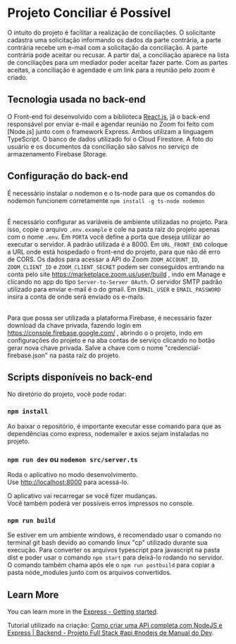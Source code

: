 # Projeto Conciliar é Possível
O intuito do projeto é facilitar a realização de conciliações. O solicitante cadastra uma solicitação informando os dados da parte contrária, a parte contrária recebe um e-mail com a solicitação da conciliação. A parte contrária pode aceitar ou recusar. A partir dai, a conciliação aparece na lista de conciliações para um mediador poder aceitar fazer parte. Com as partes aceitas, a conciliação é agendade e um link para a reunião pelo zoom é criado.

## Tecnologia usada no back-end
O Front-end foi desenvolvido com a biblioteca [React.js](https://pt-br.legacy.reactjs.org/), já o back-end responsável por enviar e-mail e agendar reunião no Zoom foi feito com [Node.js] junto com o framework Express. Ambos utilizam a linguagem TypeScript. O banco de dados utilizado foi o Cloud Firestore. A foto do usuário e os documentos da conciliação são salvos no serviço de armazenamento Firebase Storage.

## Configuração do back-end

É necessário instalar o nodemon e o ts-node para que os comandos do nodemon funcionem corretamente
`npm install -g ts-node nodemon` <br /><br />

É necessário configurar as variáveis de ambiente utilizadas no projeto. Para isso, copie o arquivo `.env.example` e cole na pasta raíz do projeto apenas com o nome `.env`. Em `PORTA` você define a porta que deseja utilizar ao executar o servidor. A padrão utilizada é a 8000. Em `URL_FRONT_END` coloque a URL onde está hospedado o front-end do projeto, para que não dê erro de CORS. Os dados para acessar a API do Zoom `ZOOM_ACCOUNT_ID`, `ZOOM_CLIENT_ID` e `ZOOM_CLIENT_SECRET` podem ser conseguidos entrando na conta pelo site https://marketplace.zoom.us/user/build , indo em Manage e clicando no app do tipo `Server-to-Server OAuth`. O servidor SMTP padrão utilizado para enviar e-mail é o do gmail. Em `EMAIL_USER` e `EMAIL_PASSWORD` insira a conta de onde será enviado os e-mails. <br /><br />

Para que possa ser utilizada a plataforma Firebase, é necessário fazer download da chave privada, fazendo login em https://console.firebase.google.com/ , abrindo o o projeto, indo em configurações do projeto e na aba contas de serviço clicando no botão gerar nova chave privada. Salve a chave com o nome "credencial-firebase.json" na pasta raíz do projeto.

## Scripts disponíveis no back-end

No diretório do projeto, você pode rodar:

### `npm install`

Ao baixar o repositório, é importante executar esse comando para que as dependências como express, nodemailer e axios sejam instaladas no projeto.

### `npm run dev` ou `nodemon src/server.ts`

Roda o aplicativo no modo desenvolvimento.\
Use [http://localhost:8000](http://localhost:8000) para acessá-lo.

O aplicativo vai recarregar se você fizer mudanças.\
Você também poderá ver possíveis erros impressos no console.

### `npm run build`

Se estiver em um ambiente windows, é recomendado usar o comando no terminal git bash devido ao comando linux "cp" utilizado durante sua execução. Para converter os arquivos typescript para javascript na pasta dist e poder usar o comando `npm start` para deixá-lo rodando no servidor. O comando também chama após ele o `npm run postbuild` para copiar a pasta node_modules junto com os arquivos convertidos.

## Learn More

You can learn more in the [Express - Getting started](https://expressjs.com/pt-br/starter/installing.html).

Tutorial utilizado na criação: [Como criar uma API completa com NodeJS e Express | Backend - Projeto Full Stack #api #nodejs de Manual do Dev](https://youtu.be/Cdu0WJhI-d8).